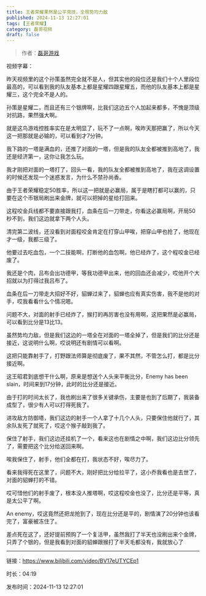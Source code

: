 ```yaml
---
title: 王者荣耀果然是公平竞技，全程势均力敌
published: 2024-11-13 12:27:01
tags: [王者荣耀]
category: 磊哥视频
draft: false
---
```



> 作者：[磊哥游戏](https://space.bilibili.com/268941858?spm_id_from=333.788.upinfo.head.click)

视频字幕：

昨天视频里的这个孙策虽然完全就不是人，但其实他的段位还是我们十个人里段位最高的，可以看到我的队友基本上都是星耀四跟星耀五，而他的队友基本上都是星耀三，这个完全不是人的。

孙策是星耀二，而且还有三个银牌啊，比我们这边五个人加起来都多，不愧是顶级对抗路，果然强大啊。

就是这鸟游戏控胜率实在是太明显了，玩不了一点啊，唉昨天那把赢了，所以今天这一把那就是必输的，可以看到才7分钟。

我下路的一塔是满血的，还推了对面的一塔，但是我的队友全都被推到高地了，我还是经济第一，这你让我怎么玩。

我才刚把对面的一塔打了，回头一看，我的队友全都被推到高地了，我在这调设置的时候还发现一个迷惑发言，为什么不禁孙尚香。

由于王者荣耀稳定50胜率，所以这一把就是必赢局，属于是瞎打都可以赢的，只要在这个币银局刷出来金牌，就可以把掉的星给打回来。

这程咬金兵线都不要直接跟我打，血条在后一刀带走，你看这必赢局啊，开局50秒不到，我们这边就拿下两个人头。

清完第二波线，还没看到对面程咬金肯定在打穿山甲唉，把穿山甲也抢了，他现在才一级，我都三级了。

他要过去吃血包，一个二技能啊，打断他的血包啊，他已经炸了，这个程咬金已经废了。

我还是个肉，吕布会出功德甲，等我功德甲出来，他的回血还会减少，哎他开个大招就以为打得过我吕布了。

血条在后一刀带走大招好不好，貂蝉过来了，貂蝉也应有真实伤害，我不是他的对手，哎我看看什么个情况嗯。

问题不大，对面的射手已经炸了，猴打的再厉害也没有用啊，这把果然是必赢局，可以看到比分是13比13。

虽然势均力敌，但是我们这边的一塔全在对面的一塔全掉了，但是我们的比分还是接近，这说明什么啊，哎说明还有剧情可以看啊。

这把只能靠射手了，打野跟法师算是彻底废了，果不其然，不管怎么打，都是比分接近啊。

这王昭君到底想干什么啊，原来是想送个人头来平衡比分，Enemy has been slain，时间来到17分钟，此时的比分还是接近。

由于打的时间太长了，我也刷出来了很多关键承伤，主要是也到了后期了，我装备成型了，很少有人可以打得死我了。

进攻敌方防御塔，我们这边的射手一个人拿了十几个人头，只要保住他就行了，其余队友死了就死了，哎这个猴子敲到我了。

保住了射手，我们这边还挂机了一个，看来这也在剧情之中啊，我们这边比分领先了，需要把这个比分给送回来啊。

唉我保住了，射手，他们全都在打，我状态不好，唉尽力了。

看来我得死在这里了，问题不大，刚好把比分给拉平了，这小乔我看也是去世了，对面的貂蝉打的不错。

哎可惜他们的射手废了，根本没人推塔啊，哎这程咬金也没了，比分还是平等，真是太公平了啊。

An enemy，哎这竟然还把龙抢到了，现在比分还是平的，剧情演了20分钟也该看完了，富豪被冻住了。

差点死在这了，还好提前预购了一个复活甲，虽然我打了半天也没刷出来个金牌，只弄了个银的，但是我看到对面的貂蝉跟猴打了半天毛都没有，我就放心了

---

链接：https://www.bilibili.com/video/BV17eUTYCEp1

时长：04:19

发布时间：2024-11-13 12:27:01
